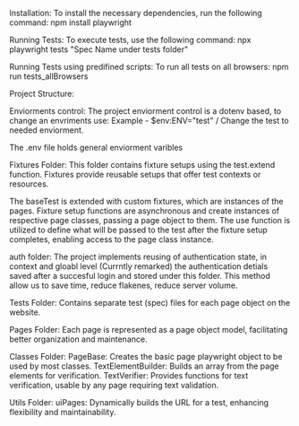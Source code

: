 Installation:
To install the necessary dependencies, run the following command: npm install playwright


Running Tests:
To execute tests, use the following command: npx playwright tests "Spec Name under tests folder"

Running Tests using predifined scripts:
To run all tests on all browsers: npm run tests_allBrowsers

Project Structure:

Enviorments control:
The project enviorment control is a dotenv based, to change an envriments use:
Example - $env:ENV="test" / Change the test to needed enviorment.

The .env file holds general enviorment varibles 

Fixtures Folder: This folder contains fixture setups using the test.extend function. Fixtures provide reusable setups that offer test contexts or resources.

The baseTest is extended with custom fixtures, which are instances of the pages. Fixture setup functions are asynchronous and create instances of respective page classes, passing a page object to them. The use function is utilized to define what will be passed to the test after the fixture setup completes, enabling access to the page class instance.

auth folder: The project implements reusing of authentication state, in context and gloabl level (Currntly remarked) the authentication detials saved after a succesful login and stored under this folder.
This method allow us to save time, reduce flakenes, reduce server volume.

Tests Folder: Contains separate test (spec) files for each page object on the website.

Pages Folder: Each page is represented as a page object model, facilitating better organization and maintenance.

Classes Folder: PageBase: Creates the basic page playwright object to be used by most classes. TextElementBuilder: Builds an array from the page elements for verification. TextVerifier: Provides functions for text verification, usable by any page requiring text validation.

Utils Folder: uiPages: Dynamically builds the URL for a test, enhancing flexibility and maintainability.



